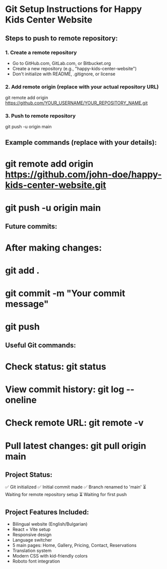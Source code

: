 # Git Setup Instructions for Happy Kids Center Website

## Steps to push to remote repository:

### 1. Create a remote repository
- Go to GitHub.com, GitLab.com, or Bitbucket.org
- Create a new repository (e.g., "happy-kids-center-website")
- Don't initialize with README, .gitignore, or license

### 2. Add remote origin (replace with your actual repository URL)
git remote add origin https://github.com/YOUR_USERNAME/YOUR_REPOSITORY_NAME.git

### 3. Push to remote repository
git push -u origin main

## Example commands (replace with your details):
# git remote add origin https://github.com/john-doe/happy-kids-center-website.git
# git push -u origin main

## Future commits:
# After making changes:
# git add .
# git commit -m "Your commit message"
# git push

## Useful Git commands:
# Check status: git status
# View commit history: git log --oneline
# Check remote URL: git remote -v
# Pull latest changes: git pull origin main

## Project Status:
✅ Git initialized
✅ Initial commit made
✅ Branch renamed to 'main'
⏳ Waiting for remote repository setup
⏳ Waiting for first push

## Project Features Included:
- Bilingual website (English/Bulgarian)
- React + Vite setup
- Responsive design
- Language switcher
- 5 main pages: Home, Gallery, Pricing, Contact, Reservations
- Translation system
- Modern CSS with kid-friendly colors
- Roboto font integration
